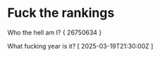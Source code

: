 # Fuck the rankings

Who the hell am I?
{ 26750634 }

What fucking year is it?
[ 2025-03-19T21:30:00Z ]

